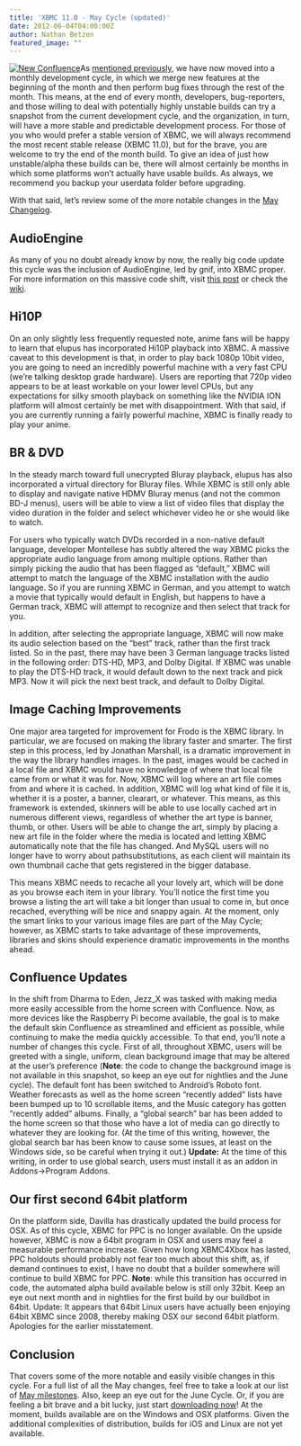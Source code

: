 ```yaml
---
title: 'XBMC 11.0 - May Cycle (updated)'
date: 2012-06-04T04:00:00Z
author: Nathan Betzen
featured_image: ""
---
```

[![New Confluence](/sites/default/files/uploads/NewConfluence-300x170.jpg "New Confluence")](/sites/default/files/uploads/NewConfluence.jpg)As [mentioned previously](https://kodi.wiki/theuni/2012/04/25/update-grab-bag/ "XBMC April Grab Bag"), we have now moved into a monthly development cycle, in which we merge new features at the beginning of the month and then perform bug fixes through the rest of the month. This means, at the end of every month, developers, bug-reporters, and those willing to deal with potentially highly unstable builds can try a snapshot from the current development cycle, and the organization, in turn, will have a more stable and predictable development process. For those of you who would prefer a stable version of XBMC, we will always recommend the most recent stable release (XBMC 11.0), but for the brave, you are welcome to try the end of the month build. To give an idea of just how unstable/alpha these builds can be, there will almost certainly be months in which some platforms won’t actually have usable builds. As always, we recommend you backup your userdata folder before upgrading.

 With that said, let’s review some of the more notable changes in the [May Changelog](https://github.com/xbmc/xbmc/issues?milestone=2&page=2&state=closed "XBMC May Changelog").

 AudioEngine
-----------

 As many of you no doubt already know by now, the really big code update this cycle was the inclusion of AudioEngine, led by gnif, into XBMC proper. For more information on this massive code shift, visit [this post](https://kodi.wiki/dddamian/2012/05/30/xbmc-audio-goes-hd/ "AudioEngine") or check the [wiki](https://kodi.wiki/view/AudioEngine "AudioEngine Wiki").

 Hi10P
-----

 On an only slightly less frequently requested note, anime fans will be happy to learn that elupus has incorporated Hi10P playback into XBMC. A massive caveat to this development is that, in order to play back 1080p 10bit video, you are going to need an incredibly powerful machine with a very fast CPU (we’re talking desktop grade hardware). Users are reporting that 720p video appears to be at least workable on your lower level CPUs, but any expectations for silky smooth playback on something like the NVIDIA ION platform will almost certainly be met with disappointment. With that said, if you are currently running a fairly powerful machine, XBMC is finally ready to play your anime.

 BR & DVD
--------

 In the steady march toward full unecrypted Bluray playback, elupus has also incorporated a virtual directory for Bluray files. While XBMC is still only able to display and navigate native HDMV Bluray menus (and not the common BD-J menus), users will be able to view a list of video files that display the video duration in the folder and select whichever video he or she would like to watch.

 For users who typically watch DVDs recorded in a non-native default language, developer Montellese has subtly altered the way XBMC picks the appropriate audio language from among multiple options. Rather than simply picking the audio that has been flagged as “default,” XBMC will attempt to match the language of the XBMC installation with the audio language. So if you are running XBMC in German, and you attempt to watch a movie that typically would default in English, but happens to have a German track, XBMC will attempt to recognize and then select that track for you.

 In addition, after selecting the appropriate language, XBMC will now make its audio selection based on the “best” track, rather than the first track listed. So in the past, there may have been 3 German language tracks listed in the following order: DTS-HD, MP3, and Dolby Digital. If XBMC was unable to play the DTS-HD track, it would default down to the next track and pick MP3. Now it will pick the next best track, and default to Dolby Digital.

 Image Caching Improvements
--------------------------

 One major area targeted for improvement for Frodo is the XBMC library. In particular, we are focused on making the library faster and smarter. The first step in this process, led by Jonathan Marshall, is a dramatic improvement in the way the library handles images. In the past, images would be cached in a local file and XBMC would have no knowledge of where that local file came from or what it was for. Now, XBMC will log where an art file comes from and where it is cached. In addition, XBMC will log what kind of file it is, whether it is a poster, a banner, clearart, or whatever. This means, as this framework is extended, skinners will be able to use locally cached art in numerous different views, regardless of whether the art type is banner, thumb, or other. Users will be able to change the art, simply by placing a new art file in the folder where the media is located and letting XBMC automatically note that the file has changed. And MySQL users will no longer have to worry about pathsubstitutions, as each client will maintain its own thumbnail cache that gets registered in the bigger database.

 This means XBMC needs to recache all your lovely art, which will be done as you browse each item in your library. You’ll notice the first time you browse a listing the art will take a bit longer than usual to come in, but once recached, everything will be nice and snappy again. At the moment, only the smart links to your various image files are part of the May Cycle; however, as XBMC starts to take advantage of these improvements, libraries and skins should experience dramatic improvements in the months ahead.

 Confluence Updates
------------------

 In the shift from Dharma to Eden, Jezz\_X was tasked with making media more easily accessible from the home screen with Confluence. Now, as more devices like the Raspberry Pi become available, the goal is to make the default skin Confluence as streamlined and efficient as possible, while continuing to make the media quickly accessible. To that end, you’ll note a number of changes this cycle. First of all, throughout XBMC, users will be greeted with a single, uniform, clean background image that may be altered at the user’s preference (**Note**: the code to change the background image is not available in this snapshot, so keep an eye out for nightlies and the June cycle). The default font has been switched to Android’s Roboto font. Weather forecasts as well as the home screen “recently added” lists have been bumped up to 10 scrollable items, and the Music category has gotten “recently added” albums. Finally, a “global search” bar has been added to the home screen so that those who have a lot of media can go directly to whatever they are looking for. (At the time of this writing, however, the global search bar has been know to cause some issues, at least on the Windows side, so be careful when trying it out.) **Update:** At the time of this writing, in order to use global search, users must install it as an addon in Addons-\>Program Addons.

 Our first second 64bit platform
-------------------------------

 On the platform side, Davilla has drastically updated the build process for OSX. As of this cycle, XBMC for PPC is no longer available. On the upside however, XBMC is now a 64bit program in OSX and users may feel a measurable performance increase. Given how long XBMC4Xbox has lasted, PPC holdouts should probably not fear too much about this shift, as, if demand continues to exist, I have no doubt that a builder somewhere will continue to build XBMC for PPC. **Note**: while this transition has occurred in code, the automated alpha build available below is still only 32bit. Keep an eye out next month and in nightlies for the first build by our buildbot in 64bit. Update: It appears that 64bit Linux users have actually been enjoying 64bit XBMC since 2008, thereby making OSX our second 64bit platform. Apologies for the earlier misstatement.

 Conclusion
----------

 That covers some of the more notable and easily visible changes in this cycle. For a full list of all the May changes, feel free to take a look at our list of [May milestones](https://github.com/xbmc/xbmc/issues?milestone=2&page=2&state=closed "May Changelog"). Also, keep an eye out for the June Cycle. Or, if you are feeling a bit brave and a bit lucky, just start [downloading now](http://mirrors.xbmc.org/snapshots/ "XBMC 11.0 - May Snapshot download")! At the moment, builds available are on the Windows and OSX platforms. Given the additional complexities of distribution, builds for iOS and Linux are not yet available.

 